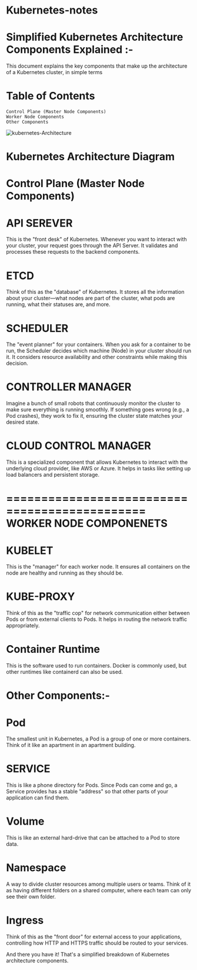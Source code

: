 # Kubernetes-notes

Simplified Kubernetes Architecture Components Explained :- 
======================================================

This document explains the key components that make up the architecture of a Kubernetes cluster, in simple terms

Table of Contents
=================

    Control Plane (Master Node Components)
    Worker Node Components
    Other Components


![kubernetes-Architecture](https://github.com/DineshA055/Kubernetes-notes/assets/101075223/2077d0cc-92a6-43ea-b8e0-e97b22f7289b)

    

Kubernetes Architecture Diagram
=======================================
Control Plane (Master Node Components)
========================================

API SEREVER
===========

This is the "front desk" of Kubernetes. Whenever you want to interact with your cluster, your request goes through the API Server. It validates and processes these requests to the backend components.


ETCD
=====
Think of this as the "database" of Kubernetes. It stores all the information about your cluster—what nodes are part of the cluster, what pods are running, what their statuses are, and more.

SCHEDULER
=========
The "event planner" for your containers. When you ask for a container to be run, the Scheduler decides which machine (Node) in your cluster should run it. It considers resource availability and other constraints while making this decision.

CONTROLLER MANAGER
==================
Imagine a bunch of small robots that continuously monitor the cluster to make sure everything is running smoothly. If something goes wrong (e.g., a Pod crashes), they work to fix it, ensuring the cluster state matches your desired state.

CLOUD CONTROL MANAGER
=====================
This is a specialized component that allows Kubernetes to interact with the underlying cloud provider, like AWS or Azure. It helps in tasks like setting up load balancers and persistent storage.

==============================================
WORKER NODE COMPONENETS
==============================================
KUBELET
=======
This is the "manager" for each worker node. It ensures all containers on the node are healthy and running as they should be.

KUBE-PROXY
==========

Think of this as the "traffic cop" for network communication either between Pods or from external clients to Pods. It helps in routing the network traffic appropriately.

Container Runtime
==================
This is the software used to run containers. Docker is commonly used, but other runtimes like containerd can also be used.

Other Components:-
================
Pod
=====
The smallest unit in Kubernetes, a Pod is a group of one or more containers. Think of it like an apartment in an apartment building.

SERVICE
=======

This is like a phone directory for Pods. Since Pods can come and go, a Service provides has a stable "address" so that other parts of your application can find them.

Volume
=======
This is like an external hard-drive that can be attached to a Pod to store data.

Namespace
=========
A way to divide cluster resources among multiple users or teams. Think of it as having different folders on a shared computer, where each team can only see their own folder.

Ingress
=======
Think of this as the "front door" for external access to your applications, controlling how HTTP and HTTPS traffic should be routed to your services.

And there you have it! That's a simplified breakdown of Kubernetes architecture components.

